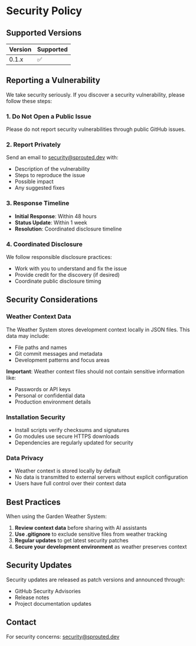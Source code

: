 # Security Policy

## Supported Versions

| Version | Supported          |
| ------- | ------------------ |
| 0.1.x   | :white_check_mark: |

## Reporting a Vulnerability

We take security seriously. If you discover a security vulnerability, please follow these steps:

### 1. **Do Not** Open a Public Issue

Please do not report security vulnerabilities through public GitHub issues.

### 2. Report Privately

Send an email to security@sprouted.dev with:
- Description of the vulnerability
- Steps to reproduce the issue
- Possible impact
- Any suggested fixes

### 3. Response Timeline

- **Initial Response**: Within 48 hours
- **Status Update**: Within 1 week
- **Resolution**: Coordinated disclosure timeline

### 4. Coordinated Disclosure

We follow responsible disclosure practices:
- Work with you to understand and fix the issue
- Provide credit for the discovery (if desired)
- Coordinate public disclosure timing

## Security Considerations

### Weather Context Data

The Weather System stores development context locally in JSON files. This data may include:
- File paths and names
- Git commit messages and metadata
- Development patterns and focus areas

**Important**: Weather context files should not contain sensitive information like:
- Passwords or API keys
- Personal or confidential data
- Production environment details

### Installation Security

- Install scripts verify checksums and signatures
- Go modules use secure HTTPS downloads
- Dependencies are regularly updated for security

### Data Privacy

- Weather context is stored locally by default
- No data is transmitted to external servers without explicit configuration
- Users have full control over their context data

## Best Practices

When using the Garden Weather System:

1. **Review context data** before sharing with AI assistants
2. **Use .gitignore** to exclude sensitive files from weather tracking
3. **Regular updates** to get latest security patches
4. **Secure your development environment** as weather preserves context

## Security Updates

Security updates are released as patch versions and announced through:
- GitHub Security Advisories
- Release notes
- Project documentation updates

## Contact

For security concerns: security@sprouted.dev
